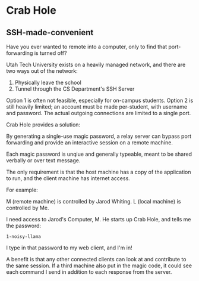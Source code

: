# Crab Hole
## SSH-made-convenient

Have you ever wanted to remote into a computer, only to find that port-forwarding
is turned off?

Utah Tech University exists on a heavily managed network, and there are two ways
out of the network:
1) Physically leave the school
2) Tunnel through the CS Department's SSH Server

Option 1 is often not feasible, especially for on-campus students.
Option 2 is still heavily limited; an account must be made per-student, with username
and password. The actual outgoing connections are limited to a single port.

Crab Hole provides a solution:

By generating a single-use magic password, a relay server can bypass port forwarding
and provide an interactive session on a remote machine.

Each magic password is unqiue and generally typeable, meant to be shared verbally or
over text message.

The only requirement is that the host machine has a copy of the application to run, and the client machine has internet access.

For example:

M (remote machine) is controlled by Jarod Whiting.
L (local machine)  is controlled by Me.

I need access to Jarod's Computer, M. He starts up Crab Hole, and tells me the password:
```
1-noisy-llama
```
I type in that password to my web client, and I'm in!

A benefit is that any other connected clients can look at and contribute to the same session.
If a third machine also put in the magic code, it could see each command I send in addition
to each response from the server.
